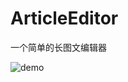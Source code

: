 # ArticleEditor

一个简单的长图文编辑器

![demo](https://github.com/cashow/AndroidTricks/blob/master/ArticleEditor/demo.gif)